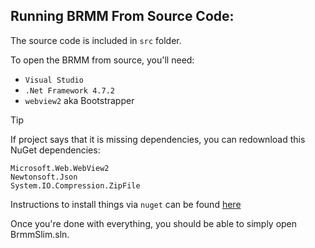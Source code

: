 ## Running BRMM From Source Code:

The source code is included in `src` folder.

To open the BRMM from source, you'll need:
- `Visual Studio`
- `.Net Framework 4.7.2`
- `webview2` aka Bootstrapper


> [!TIP]
> If project says that it is missing dependencies, you can redownload this NuGet dependencies:
>  ```
> Microsoft.Web.WebView2
> Newtonsoft.Json
> System.IO.Compression.ZipFile
> ```

Instructions to install things via `nuget` can be found [here](https://learn.microsoft.com/en-us/nuget/install-nuget-client-tools)

Once you're done with everything, you should be able to simply open BrmmSlim.sln.
